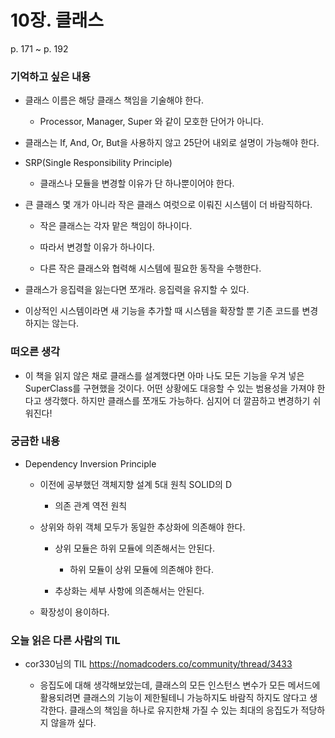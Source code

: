 # 10장. 클래스

p. 171 ~ p. 192

### 기억하고 싶은 내용

- 클래스 이름은 해당 클래스 책임을 기술해야 한다.

  - Processor, Manager, Super 와 같이 모호한 단어가 아니다.

- 클래스는 If, And, Or, But을 사용하지 않고 25단어 내외로 설명이 가능해야 한다.

- SRP(Single Responsibility Principle)

  - 클래스나 모듈을 변경할 이유가 단 하나뿐이어야 한다.

- 큰 클래스 몇 개가 아니라 작은 클래스 여럿으로 이뤄진 시스템이 더 바람직하다.

  - 작은 클래스는 각자 맡은 책임이 하나이다.

  - 따라서 변경할 이유가 하나이다.

  - 다른 작은 클래스와 협력해 시스템에 필요한 동작을 수행한다.

- 클래스가 응집력을 잃는다면 쪼개라. 응집력을 유지할 수 있다.

- 이상적인 시스템이라면 새 기능을 추가할 때 시스템을 확장할 뿐 기존 코드를 변경하지는 않는다.

### 떠오른 생각

- 이 책을 읽지 않은 채로 클래스를 설계했다면 아마 나도 모든 기능을 우겨 넣은 SuperClass를 구현했을 것이다. 어떤 상황에도 대응할 수 있는 범용성을 가져야 한다고 생각했다. 하지만 클래스를 쪼개도 가능하다. 심지어 더 깔끔하고 변경하기 쉬워진다!

### 궁금한 내용

- Dependency Inversion Principle

  - 이전에 공부했던 객체지향 설계 5대 원칙 SOLID의 D

    - 의존 관계 역전 원칙

  - 상위와 하위 객체 모두가 동일한 추상화에 의존해야 한다.

    - 상위 모듈은 하위 모듈에 의존해서는 안된다.

      - 하위 모듈이 상위 모듈에 의존해야 한다.

    - 추상화는 세부 사항에 의존해서는 안된다.

  - 확장성이 용이하다.

### 오늘 읽은 다른 사람의 TIL

- cor330님의 TIL
  https://nomadcoders.co/community/thread/3433

  - 응집도에 대해 생각해보았는데, 클래스의 모든 인스턴스 변수가 모든 메서드에 활용되려면 클래스의 기능이 제한될테니 가능하지도 바람직 하지도 않다고 생각한다. 클래스의 책임을 하나로 유지한채 가질 수 있는 최대의 응집도가 적당하지 않을까 싶다.

<br><br>
